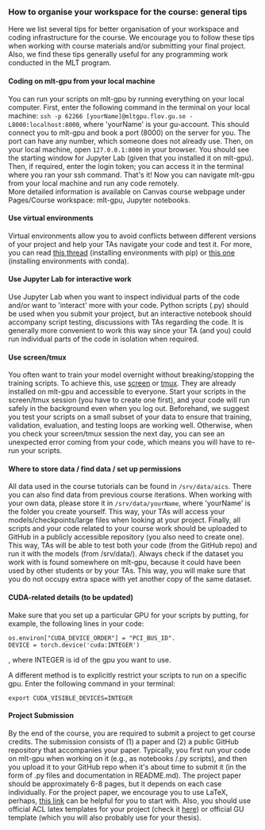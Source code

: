 ### How to organise your workspace for the course: general tips

Here we list several tips for better organisation of your workspace and coding infrastructure for the course. We encourage you to follow these tips when working with course materials and/or submitting your final project. Also, we find these tips generally useful for any programming work conducted in the MLT program.

#### Coding on mlt-gpu from your local machine
You can run your scripts on mlt-gpu by running everything on your local computer. First, enter the following command in the terminal on your local machine: ``ssh -p 62266 [yourName]@mltgpu.flov.gu.se -L8000:localhost:8000``, where 'yourName' is your gu-account. This should connect you to mlt-gpu and book a port (8000) on the server for you. The port can have any number, which someone does not already use. Then, on your local machine, open ``127.0.0.1:8000`` in your browser. You should see the starting window for Jupyter Lab (given that you installed it on mlt-gpu). Then, if required, enter the login token; you can access it in the terminal where you ran your ssh command. That's it! Now you can navigate mlt-gpu from your local machine and run any code remotely.  
More detailed information is available on Canvas course webpage under Pages/Course workspace: mlt-gpu, Jupyter notebooks.

#### Use virtual environments
Virtual environments allow you to avoid conflicts between different versions of your project and help your TAs navigate your code and test it. For more, you can read [this thread](https://stackoverflow.com/questions/41972261/what-is-a-virtualenv-and-why-should-i-use-one) (installing environments with pip) or [this one](https://towardsdatascience.com/introduction-to-conda-virtual-environments-eaea4ac84e28) (installing environments with conda).

#### Use Jupyter Lab for interactive work
Use Jupyter Lab when you want to inspect individual parts of the code and/or want to 'interact' more with your code. Python scripts (.py) should be used when you submit your project, but an interactive notebook should accompany script testing, discussions with TAs regarding the code. It is generally more convenient to work this way since your TA (and you) could run individual parts of the code in isolation when required.

#### Use screen/tmux
You often want to train your model overnight without breaking/stopping the training scripts. To achieve this, use [screen](https://linuxize.com/post/how-to-use-linux-screen/) or [tmux](https://linuxize.com/post/getting-started-with-tmux/). They are already installed on mlt-gpu and accessible to everyone. Start your scripts in the screen/tmux session (you have to create one first), and your code will run safely in the background even when you log out. Beforehand, we suggest you test your scripts on a small subset of your data to ensure that training, validation, evaluation, and testing loops are working well. Otherwise, when you check your screen/tmux session the next day, you can see an unexpected error coming from your code, which means you will have to re-run your scripts.

#### Where to store data / find data / set up permissions
All data used in the course tutorials can be found in ``/srv/data/aics``. There you can also find data from previous course iterations. When working with your own data, please store it in ``/srv/data/yourName``, where 'yourName' is the folder you create yourself. This way, your TAs will access your models/checkpoints/large files when looking at your project. Finally, all scripts and your code related to your course work should be uploaded to GitHub in a publicly accessible repository (you also need to create one). This way, TAs will be able to test both your code (from the GitHub repo) and run it with the models (from /srv/data/).
Always check if the dataset you work with is found somewhere on mlt-gpu, because it could have been used by other students or by your TAs. This way, you will make sure that you do not occupy extra space with yet another copy of the same dataset.

#### CUDA-related details (to be updated)
Make sure that you set up a particular GPU for your scripts by putting, for example, the following lines in your code:  

```
os.environ["CUDA_DEVICE_ORDER"] = "PCI_BUS_ID". 
DEVICE = torch.device('cuda:INTEGER')
```

, where INTEGER is id of the gpu you want to use.

A different method is to explicitly restrict your scripts to run on a specific gpu. Enter the following command in your terminal:  

```
export CUDA_VISIBLE_DEVICES=INTEGER
```

#### Project Submission
By the end of the course, you are required to submit a project to get course credits. The submission consists of (1) a paper and (2) a public GitHub repository that accompanies your paper. Typically, you first run your code on mlt-gpu when working on it (e.g., as notebooks /.py scripts), and then you upload it to your GitHub repo when it's about time to submit it (in the form of .py files and documentation in README.md). The project paper should be approximately 6-8 pages, but it depends on each case individually. For the project paper, we encourage you to use LaTeX, perhaps, [this link](https://www.overleaf.com/learn/latex/Tutorials) can be helpful for you to start with. Also, you should use official ACL latex templates for your project (check it [here](https://www.overleaf.com/latex/templates/acl-2020-proceedings-template/zsrkcwjptpcd)) or official GU template (which you will also probably use for your thesis).

